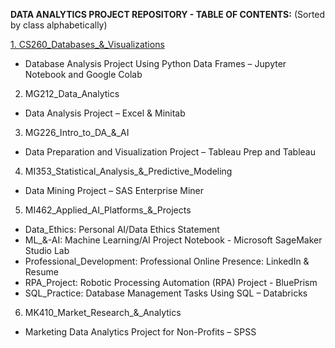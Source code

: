 **DATA ANALYTICS PROJECT REPOSITORY - TABLE OF CONTENTS:**
(Sorted by class alphabetically)

<u> 1. CS260_Databases_&_Visualizations </u>
  -  Database Analysis Project Using Python Data Frames – Jupyter Notebook and Google Colab


2. MG212_Data_Analytics
  - Data Analysis Project – Excel & Minitab


3. MG226_Intro_to_DA_&_AI 
  - Data Preparation and Visualization Project – Tableau Prep and Tableau



4. MI353_Statistical_Analysis_&_Predictive_Modeling
  - Data Mining Project – SAS Enterprise Miner


5. MI462_Applied_AI_Platforms_&_Projects
  - Data_Ethics: Personal AI/Data Ethics Statement
  - ML_&-AI: Machine Learning/AI Project Notebook - Microsoft SageMaker Studio Lab
  - Professional_Development: Professional Online Presence: LinkedIn & Resume
  - RPA_Project: Robotic Processing Automation (RPA) Project - BluePrism
  - SQL_Practice: Database Management Tasks Using SQL – Databricks

6. MK410_Market_Research_&_Analytics
  - Marketing Data Analytics Project for Non-Profits – SPSS
